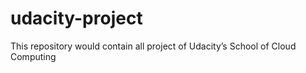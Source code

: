 # udacity-project

This repository would contain all project of Udacity’s School of Cloud Computing
